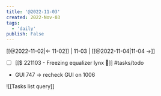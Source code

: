```yaml
---
title: '@2022-11-03'
created: 2022-Nov-03
tags:
  - 'daily'
publish: False
---
```


[[@2022-11-02|<- 11-02]] | 11-03 | [[@2022-11-04|11-04 ->]]

- [ ] [[$ 221103 - Freezing equalizer lynx 🔎]] #tasks/todo

- GUI 747 -> recheck GUI on 1006


![[Tasks list query]]

